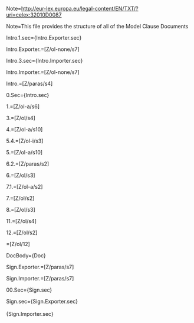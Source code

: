 Note=http://eur-lex.europa.eu/legal-content/EN/TXT/?uri=celex:32010D0087

Note=This file provides the structure of all of the Model Clause Documents

Intro.1.sec={Intro.Exporter.sec}

Intro.Exporter.=[Z/ol-none/s7]

Intro.3.sec={Intro.Importer.sec}

Intro.Importer.=[Z/ol-none/s7]

Intro.=[Z/paras/s4]

0.Sec={Intro.sec}

1.=[Z/ol-a/s6]

3.=[Z/ol/s4]

4.=[Z/ol-a/s10]

5.4.=[Z/ol-i/s3]

5.=[Z/ol-a/s10]

6.2.=[Z/paras/s2]

6.=[Z/ol/s3]

7.1.=[Z/ol-a/s2]

7.=[Z/ol/s2]

8.=[Z/ol/s3]

11.=[Z/ol/s4]

12.=[Z/ol/s2]

=[Z/ol/12]

DocBody={Doc}

Sign.Exporter.=[Z/paras/s7]

Sign.Importer.=[Z/paras/s7]

00.Sec={Sign.sec}

Sign.sec={Sign.Exporter.sec}<br><br>{Sign.Importer.sec}